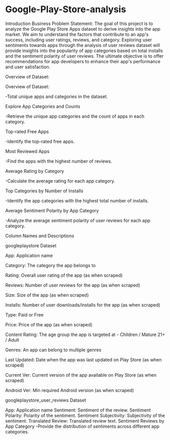 # Google-Play-Store-analysis
Introduction
Business Problem Statement:
The goal of this project is to analyze the Google Play Store Apps dataset to derive insights into the app market. We aim to understand the factors that contribute to an app's success, including user ratings, reviews, and category. Exploring user sentiments towards apps through the analysis of user reviews dataset will provide insights into the popularity of app categories based on total installs and the sentiment polarity of user reviews. The ultimate objective is to offer recommendations for app developers to enhance their app's performance and user satisfaction.

Overview of Dataset:

Overview of Dataset:

-Total unique apps and categories in the dataset.

Explore App Categories and Counts

-Retrieve the unique app categories and the count of apps in each category.

Top-rated Free Apps

-Identify the top-rated free apps.

Most Reviewed Apps

-Find the apps with the highest number of reviews.

Average Rating by Category


-Calculate the average rating for each app category.

Top Categories by Number of Installs

-Identify the app categories with the highest total number of installs.

Average Sentiment Polarity by App Category

-Analyze the average sentiment polarity of user reviews for each app category.

Column Names and Descriptions

googleplaystore Dataset

App: Application name

Category: The category the app belongs to

Rating: Overall user rating of the app (as when scraped)

Reviews: Number of user reviews for the app (as when scraped)

Size: Size of the app (as when scraped)

Installs: Number of user downloads/installs for the app (as when scraped)

Type: Paid or Free

Price: Price of the app (as when scraped)

Content Rating: The age group the app is targeted at - Children / Mature 21+ / Adult

Genres: An app can belong to multiple genres

Last Updated: Date when the app was last updated on Play Store (as when scraped)

Current Ver: Current version of the app available on Play Store (as when scraped)

Android Ver: Min required Android version (as when scraped)

googleplaystore_user_reviews Dataset

App: Application name
Sentiment: Sentiment of the review.
Sentiment Polarity: Polarity of the sentiment.
Sentiment Subjectivity: Subjectivity of the sentiment.
Translated Review: Translated review text.
Sentiment Reviews by App Category
-Provide the distribution of sentiments across different app categories.
